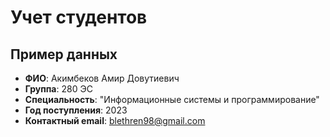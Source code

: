 # Учет студентов  

## Пример данных  
- **ФИО**: Акимбеков Амир Довутиевич 
- **Группа**: 280 ЭС  
- **Специальность**: "Информационные системы и программирование"  
- **Год поступления**: 2023  
- **Контактный email**: blethren98@gmail.com 
